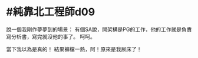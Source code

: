 # #純靠北工程師d09



說一個我剛作夢夢到的場景：
有個SA說，開架構是PG的工作，他的工作就是負責寫分析書，寫完就沒他的事了。
呵呵。

當下我以為是真的！
結果褲檔一熱，阿！原來是我尿床了！

